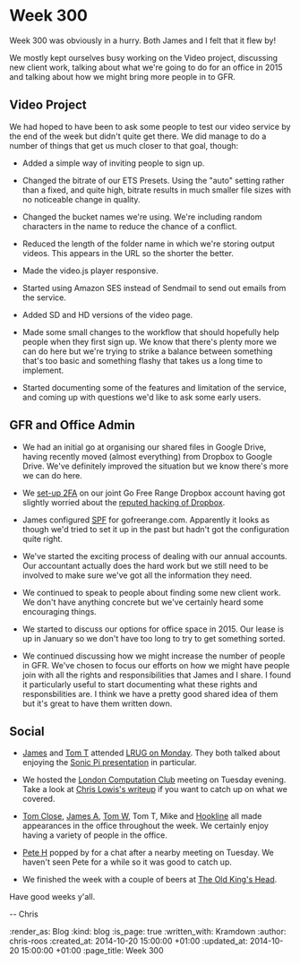Week 300
========

Week 300 was obviously in a hurry. Both James and I felt that it flew by!

We mostly kept ourselves busy working on the Video project, discussing new client work, talking about what we're going to do for an office in 2015 and talking about how we might bring more people in to GFR.

## Video Project

We had hoped to have been to ask some people to test our video service by the end of the week but didn't quite get there. We did manage to do a number of things that get us much closer to that goal, though:

* Added a simple way of inviting people to sign up.

* Changed the bitrate of our ETS Presets. Using the "auto" setting rather than a fixed, and quite high, bitrate results in much smaller file sizes with no noticeable change in quality.

* Changed the bucket names we're using. We're including random characters in the name to reduce the chance of a conflict.

* Reduced the length of the folder name in which we're storing output videos. This appears in the URL so the shorter the better.

* Made the video.js player responsive.

* Started using Amazon SES instead of Sendmail to send out emails from the service.

* Added SD and HD versions of the video page.

* Made some small changes to the workflow that should hopefully help people when they first sign up. We know that there's plenty more we can do here but we're trying to strike a balance between something that's too basic and something flashy that takes us a long time to implement.

* Started documenting some of the features and limitation of the service, and coming up with questions we'd like to ask some early users.

## GFR and Office Admin

* We had an initial go at organising our shared files in Google Drive, having recently moved (almost everything) from Dropbox to Google Drive. We've definitely improved the situation but we know there's more we can do here.

* We [set-up 2FA][two-factor-authentication-with-multiple-devices] on our joint Go Free Range Dropbox account having got slightly worried about the [reputed hacking of Dropbox][].

* James configured [SPF][] for gofreerange.com. Apparently it looks as though we'd tried to set it up in the past but hadn't got the configuration quite right.

* We've started the exciting process of dealing with our annual accounts. Our accountant actually does the hard work but we still need to be involved to make sure we've got all the information they need.

* We continued to speak to people about finding some new client work. We don't have anything concrete but we've certainly heard some encouraging things.

* We started to discuss our options for office space in 2015. Our lease is up in January so we don't have too long to try to get something sorted.

* We continued discussing how we might increase the number of people in GFR. We've chosen to focus our efforts on how we might have people join with all the rights and responsibilities that James and I share. I found it particularly useful to start documenting what these rights and responsbilities are. I think we have a pretty good shared idea of them but it's great to have them written down.

## Social

* [James][] and [Tom T][] attended [LRUG on Monday][]. They both talked about enjoying the [Sonic Pi presentation][] in particular.

* We hosted the [London Computation Club][] meeting on Tuesday evening. Take a look at [Chris Lowis's writeup][] if you want to catch up on what we covered.

* [Tom Close][], [James A][], [Tom W][], Tom T, Mike and [Hookline][] all made appearances in the office throughout the week. We certainly enjoy having a variety of people in the office.

* [Pete H][] popped by for a chat after a nearby meeting on Tuesday. We haven't seen Pete for a while so it was good to catch up.

* We finished the week with a couple of beers at [The Old King's Head][].

Have good weeks y'all.

-- Chris

[Chris Lowis's writeup]: https://groups.google.com/forum/#!msg/london-computation-club/5g8aTBRNyDk/DYw1-5rXj-cJ
[Hookline]: http://hookline.tv/
[James]: /james-mead
[James A]: http://lazyatom.com/
[London Computation Club]: http://london.computation.club/
[LRUG on Monday]: http://lrug.org/meetings/2014/10/01/october-2014-meeting/
[Pete H]: https://twitter.com/yahoo_pete
[reputed hacking of Dropbox]: https://blog.dropbox.com/2014/10/dropbox-wasnt-hacked/
[Sonic Pi presentation]: https://skillsmatter.com/skillscasts/5809-live-coding-in-the-classroom
[SPF]: http://en.wikipedia.org/wiki/Sender_Policy_Framework
[The Old King's Head]: http://oldkingshead.london/
[Tom Close]: https://www.linkedin.com/in/tomclose
[Tom T]: http://tomtaylor.co.uk/
[Tom W]: http://tomafro.net/
[two-factor-authentication-with-multiple-devices]: /two-factor-authentication-with-multiple-devices

:render_as: Blog
:kind: blog
:is_page: true
:written_with: Kramdown
:author: chris-roos
:created_at: 2014-10-20 15:00:00 +01:00
:updated_at: 2014-10-20 15:00:00 +01:00
:page_title: Week 300
